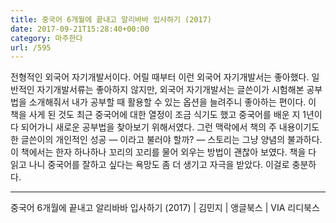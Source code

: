 ```yaml
---
title: 중국어 6개월에 끝내고 알리바바 입사하기 (2017)
date: 2017-09-21T15:28:40+00:00
category: 마주한다
url: /595
---
```


전형적인 외국어 자기개발서이다. 어릴 때부터 이런 외국어 자기개발서는 좋아했다. 일반적인 자기개발서류는 좋아하지 않지만, 외국어 자기개발서는 글쓴이가 시험해본 공부법을 소개해줘서 내가 공부할 때 활용할 수 있는 옵션을 늘려주니 좋아하는 편이다. 이 책을 사게 된 것도 최근 중국어에 대한 열정이 조금 식기도 했고 중국어를 배운 지 1년이 다 되어가니 새로운 공부법을 찾아보기 위해서였다. 그런 맥락에서 책의 주 내용이기도 한 글쓴이의 개인적인 성공 — 이라고 불러야 할까? — 스토리는 그냥 양념의 불과하다. 이 책에서는 한자 하나하나 꼬리의 꼬리를 물어 외우는 방법이 괜찮아 보였다. 책을 다 읽고 나니 중국어를 잘하고 싶다는 욕망도 좀 더 생기고 자극을 받았다. 이걸로 충분하다.

---

중국어 6개월에 끝내고 알리바바 입사하기 (2017) | 김민지 | 앵글북스 | VIA 리디북스
